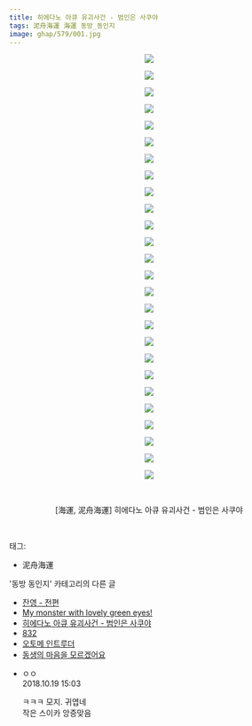 ```yaml
---
title: 히에다노 아큐 유괴사건 - 범인은 사쿠야
tags: 泥舟海運 海運 동방_동인지
image: ghap/579/001.jpg
---
```

<div class="article">
<p style="text-align: center; clear: none; float: none;"><img src="{{ site.nasurl }}/ghap/579/001.jpg"/></p>
<p style="text-align: center; clear: none; float: none;"><img src="{{ site.nasurl }}/ghap/579/002.jpg"/></p>
<p style="text-align: center; clear: none; float: none;"><img src="{{ site.nasurl }}/ghap/579/003.jpg"/></p>
<p style="text-align: center; clear: none; float: none;"><img src="{{ site.nasurl }}/ghap/579/004.jpg"/></p>
<p style="text-align: center; clear: none; float: none;"><img src="{{ site.nasurl }}/ghap/579/005.jpg"/></p>
<p style="text-align: center; clear: none; float: none;"><img src="{{ site.nasurl }}/ghap/579/006.jpg"/></p>
<p style="text-align: center; clear: none; float: none;"><img src="{{ site.nasurl }}/ghap/579/007.jpg"/></p>
<p style="text-align: center; clear: none; float: none;"><img src="{{ site.nasurl }}/ghap/579/008.jpg"/></p>
<p style="text-align: center; clear: none; float: none;"><img src="{{ site.nasurl }}/ghap/579/009.jpg"/></p>
<p style="text-align: center; clear: none; float: none;"><img src="{{ site.nasurl }}/ghap/579/010.jpg"/></p>
<p style="text-align: center; clear: none; float: none;"><img src="{{ site.nasurl }}/ghap/579/011.jpg"/></p>
<p style="text-align: center; clear: none; float: none;"><img src="{{ site.nasurl }}/ghap/579/012.jpg"/></p>
<p style="text-align: center; clear: none; float: none;"><img src="{{ site.nasurl }}/ghap/579/013.jpg"/></p>
<p style="text-align: center; clear: none; float: none;"><img src="{{ site.nasurl }}/ghap/579/014.jpg"/></p>
<p style="text-align: center; clear: none; float: none;"><img src="{{ site.nasurl }}/ghap/579/015.jpg"/></p>
<p style="text-align: center; clear: none; float: none;"><img src="{{ site.nasurl }}/ghap/579/016.jpg"/></p>
<p style="text-align: center; clear: none; float: none;"><img src="{{ site.nasurl }}/ghap/579/017.jpg"/></p>
<p style="text-align: center; clear: none; float: none;"><img src="{{ site.nasurl }}/ghap/579/018.jpg"/></p>
<p style="text-align: center; clear: none; float: none;"><img src="{{ site.nasurl }}/ghap/579/019.jpg"/></p>
<p style="text-align: center; clear: none; float: none;"><img src="{{ site.nasurl }}/ghap/579/020.jpg"/></p>
<p style="text-align: center; clear: none; float: none;"><img src="{{ site.nasurl }}/ghap/579/021.jpg"/></p>
<p style="text-align: center; clear: none; float: none;"><img src="{{ site.nasurl }}/ghap/579/022.jpg"/></p>
<p style="text-align: center; clear: none; float: none;"><img src="{{ site.nasurl }}/ghap/579/023.jpg"/></p>
<p style="text-align: center; clear: none; float: none;"><img src="{{ site.nasurl }}/ghap/579/024.jpg"/></p>
<p style="text-align: center; clear: none; float: none;"><img src="{{ site.nasurl }}/ghap/579/025.jpg"/></p>
<p style="text-align: center; clear: none; float: none;"><img src="{{ site.nasurl }}/ghap/579/026.jpg"/></p>
<p style="text-align: center; clear: none; float: none;"><br/></p>
<p style="text-align: center; clear: none; float: none;">[海運, 泥舟海運] 히에다노 아큐 유괴사건 - 범인은 사쿠야</p>
<p><br/></p>
</div><div class="tagTrail">
<p>태그: </p>
<ul>
<li>泥舟海運</li>
</ul>
</div><div class="another">
<p>'동방 동인지' 카테고리의 다른 글</p>
<ul>
<li><a href="/2016-06-27-ghap_581">잔영 - 전편</a></li>
<li><a href="/2016-06-27-ghap_580">My monster with lovely green eyes!</a></li>
<li><a href="/2016-06-27-ghap_579">히에다노 아큐 유괴사건 - 범인은 사쿠야</a></li>
<li><a href="/2016-06-27-ghap_578">832</a></li>
<li><a href="/2016-06-26-ghap_577">오토메 인트루더</a></li>
<li><a href="/2016-06-26-ghap_576">동생의 마음을 모르겠어요</a></li>
</ul>
</div><div class="cb_module cb_fluid">
<div class="cb_wrt cb_profile">
<div class="comment">
<ul>
<li class="cb_thumb_off" id="comment15358304">
<div class="cb_comment_area">
<div class="cb_info_area">
<div class="cb_section">
<span class="cb_nick_name">ㅇㅇ</span>
</div>
<div class="cb_section">
<span class="cb_date">2018.10.19 15:03 </span>
</div>
</div>
<div class="cb_dsc_comment">
<p class="cb_dsc">
											ㅋㅋㅋ 모지. 귀엽네<br/>
작은 스이카 앙증맞음
										</p>
</div>
</div></li>
</ul>
</div>
</div><!-- commentList close -->
</div>